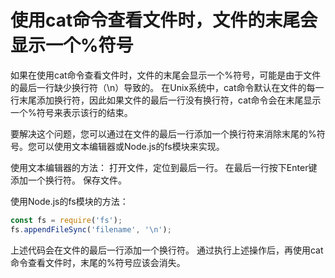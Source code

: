 # 使用cat命令查看文件时，文件的末尾会显示一个%符号


如果在使用cat命令查看文件时，文件的末尾会显示一个%符号，可能是由于文件的最后一行缺少换行符（\n）导致的。
在Unix系统中，cat命令默认在文件的每一行末尾添加换行符，因此如果文件的最后一行没有换行符，cat命令会在末尾显示一个%符号来表示该行的结束。

要解决这个问题，您可以通过在文件的最后一行添加一个换行符来消除末尾的%符号。您可以使用文本编辑器或Node.js的fs模块来实现。

使用文本编辑器的方法：
打开文件，定位到最后一行。
在最后一行按下Enter键添加一个换行符。
保存文件。

使用Node.js的fs模块的方法：
```js
const fs = require('fs');
fs.appendFileSync('filename', '\n');
```

上述代码会在文件的最后一行添加一个换行符。
通过执行上述操作后，再使用cat命令查看文件时，末尾的%符号应该会消失。







